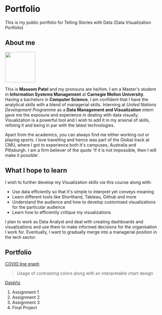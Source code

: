# Portfolio
This is my public portfolio for Telling Stories with Data (Data Visualization Portfolio)

## About me
<img src="https://user-images.githubusercontent.com/30127254/138990046-d154b66d-5cc9-40b8-b999-fa2450bba031.jpg" width=100/>

This is **Masoom Patel** and my pronouns are he/him. I am a Master's student in **Information Systems Management** at **Carnegie Mellon University**. Having a bachelors in **Computer Science**, I am confident that I have the analytical skills with a blend of managerial skills. Interning at _United Nations Development Programme_ as a **Data Management and Visualization** intern gave me the exposure and experience in dealing with data visually. Visualization is a powerful tool and I wish to add it in my arsenal of skills, refining it and being in par with the latest technologies.

Apart from the academics, you can always find me either working out or playing sports. I love travelling and hence was part of the Global track at CMU, where I got to experience both it's campuses, Australia and Pittsburgh. I am a firm believer of the quote 'If it is not impossible, then I will make it possible'.

## What I hope to learn
I wish to further develop my Visualization skills via this course along with:
* Use data efficiently so that it's simple to interpret yet conveys meaning
* Learn different tools like Shorthand, Tableau, Github and more
* Understand the audience and how to develop customised visualizations for the particular audience
* Learn how to efficiently _critique_ my visualizations

I plan to work as Data Analyst and deal with creating dashboards and visualizations and use them to make informed decisions for the organisation I work for. Eventually, I want to gradually merge into a managerial position in the tech sector.




## Portfolio

[COVID line graph](flourish.md)
>Usage of contrasting colors along with an interpretable chart design

<div class="flourish-embed flourish-chart" data-src="visualisation/7642583"><script src="https://public.flourish.studio/resources/embed.js"></script></div>

[DataViz](Dataviz.md)


1. Assignment 1
2. Assignment 2
3. Assignment 3
4. Final Project
